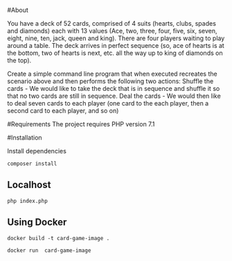 #About

You have a deck of 52 cards, comprised of 4 suits (hearts, clubs, spades and diamonds) each with 13 values (Ace, two, three, four, five, six, seven, eight, nine, ten, jack, queen and king).
There are four players waiting to play around a table.
The deck arrives in perfect sequence (so, ace of hearts is at the bottom, two of hearts is next, etc. all the way up to king of diamonds on the top).

Create a simple command line program that when executed recreates the scenario above and then performs the following two actions:
Shuffle the cards - We would like to take the deck that is in sequence and shuffle it so that no two cards are still in sequence.
Deal the cards - We would then like to deal seven cards to each player (one card to the each player, then a second card to each player, and so on)

#Requirements
The project requires PHP version 7.1

#Installation

Install dependencies
```
composer install
```

## Localhost

```
php index.php
```

## Using Docker

```
docker build -t card-game-image .
```

```
docker run  card-game-image
```
